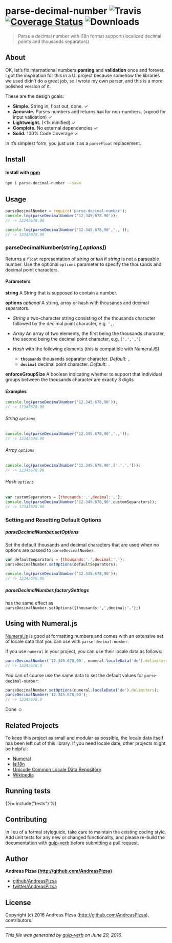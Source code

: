 # parse-decimal-number ![Travis](https://img.shields.io/travis/AndreasPizsa/parse-decimal-number.svg?style=flat-square) [![Coverage Status](https://img.shields.io/coveralls/AndreasPizsa/parse-decimal-number.svg?style=flat-square)](https://coveralls.io/github/AndreasPizsa/parse-decimal-number?branch=master) ![Downloads](https://img.shields.io/npm/dm/parse-decimal-number.svg?style=flat-square)
> Parse a decimal number with i18n format support (localized decimal points and thousands separators)

## About
OK, let’s fix international numbers **parsing** and **validation** once and forever. I got the inspiration for this in a UI project because somehow the libraries we used didn’t do a great job, so I wrote my own parser, and this is a more polished version of it.

These are the design goals:

* **Simple.** String in, float out, done. ✓
* **Accurate.** Parses numbers and returns `NaN` for non-numbers. (=good for input validation) ✓
* **Lightweight.** (<1k minified) ✓
* **Complete.** No external dependencies ✓
* **Solid.** 100% Code Coverage ✓

In it’s simplest form, you just use it as a `parseFloat` replacement.


## Install
#### Install with [npm](npmjs.org)

```bash
npm i parse-decimal-number --save
```

## Usage
```javascript
parseDecimalNumber = require('parse-decimal-number');
console.log(parseDecimalNumber('12,345,678.90'));
// -> 12345678.90

console.log(parseDecimalNumber('12.345.678,90','.,'));
// -> 12345678.90
```

### parseDecimalNumber(string _[,options]_)
Returns a `float` representation of _string_ or `NaN` if _string_ is not a parseable number. Use the optional `options` parameter to specify the thousands and decimal point characters.

#### Parameters
**string** A String that is supposed to contain a number.

**options** _optional_ A string, array or hash with thousands and decimal separators.

* _String_
  a two-character string consisting of the thousands character followed by the decimal point character, e.g. `',.'`

* _Array_
  An array of two elements, the first being the thousands character, the second being the decimal point character, e.g. `['.',',']`

* _Hash_ with the following elements (this is compatible with NumeralJS)
  * **`thousands`** thousands separator character. _Default:_ `,`
  * **`decimal`** decimal point character. _Default:_ `.`

**enforceGroupSize** A boolean indicating whether to support that individual groups between the thousands character are exactly 3 digits

#### Examples

```javascript
console.log(parseDecimalNumber('12.345.678,90'));
// -> 12345678.90
```

###### String `options`
```javascript
console.log(parseDecimalNumber('12.345.678,90','.,'));
// -> 12345678.90
```

###### Array `options`
```javascript
console.log(parseDecimalNumber('12.345.678,90',['.',',']));
// -> 12345678.90
```

###### Hash `options`
```javascript
var customSeparators = {thousands:'.',decimal:','};
console.log(parseDecimalNumber('12.345.678,90',customSeparators));
// -> 12345678.90
```

### Setting and Resetting Default Options

##### parseDecimalNumber.setOptions
Set the default thousands and decimal characters that are used when no options are passed to `parseDecimalNumber`.

```javascript
var defaultSeparators = {thousands:'.',decimal:','};
parseDecimalNumber.setOptions(defaultSeparators);

console.log(parseDecimalNumber('12.345.678,90'));
// -> 12345678.90
```


##### parseDecimalNumber.factorySettings
has the same effect as `parseDecimalNumber.setOptions({thousands:',',decimal:'.'};)`

## Using with Numeral.js
[Numeral.js](http://numeraljs.com/) is good at formatting numbers and comes with an extensive set of locale data that you can use with `parse-decimal-number`.

If you use `numeral` in your project, you can use their locale data as follows:

```javascript
parseDecimalNumber('12.345.678,90', numeral.localeData('de').delimiters);
// -> 12345678.9
```

You can of course use the same data to set the default values for `parse-decimal-number`:

```javascript
parseDecimalNumber.setOptions(numeral.localeData('de').delimiters);
parseDecimalNumber('12.345.678,90');
// -> 12345678.9
```

Done :relaxed:


## Related Projects
To keep this project as small and modular as possible, the locale data itself has been left out of this library. If you need locale date, other projects might be helpful:

* [Numeral](http://numeraljs.com)
* [jsi18n](https://github.com/marcoscaceres/jsi18n)
* [Unicode Common Locale Data Repository](http://cldr.unicode.org/index/downloads/latest)
* [Wikipedia](http://en.wikipedia.org/wiki/Decimal_mark#Examples_of_use)


## Running tests
{%= include("tests") %}

## Contributing
In lieu of a formal styleguide, take care to maintain the existing coding style. Add unit tests for any new or changed functionality, and please re-build the documentation with [gulp-verb](https://github.com/assemble/gulp-verb) before submitting a pull request.


## Author

**Andreas Pizsa (http://github.com/AndreasPizsa)**

+ [github/AndreasPizsa](https://github.com/AndreasPizsa)
+ [twitter/AndreasPizsa](http://twitter.com/AndreasPizsa)

## License
Copyright (c) 2016 Andreas Pizsa (http://github.com/AndreasPizsa), contributors.  


***

_This file was generated by [gulp-verb](https://github.com/assemble/gulp-verb) on June 20, 2016._
